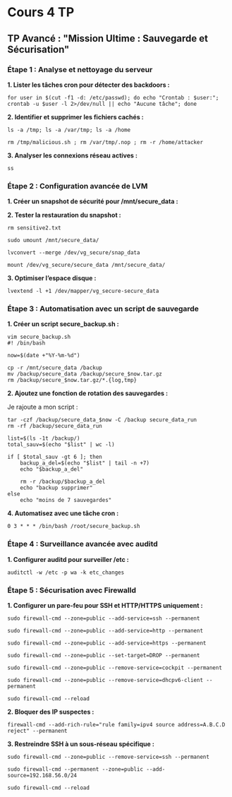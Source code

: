 # Cours 4 TP

## TP Avancé : "Mission Ultime : Sauvegarde et Sécurisation"

### Étape 1 : Analyse et nettoyage du serveur

**1. Lister les tâches cron pour détecter des backdoors :**

    for user in $(cut -f1 -d: /etc/passwd); do echo "Crontab : $user:"; crontab -u $user -l 2>/dev/null || echo "Aucune tâche"; done

**2. Identifier et supprimer les fichiers cachés :**

    ls -a /tmp; ls -a /var/tmp; ls -a /home

    rm /tmp/malicious.sh ; rm /var/tmp/.nop ; rm -r /home/attacker


**3. Analyser les connexions réseau actives :**

    ss

### Étape 2 : Configuration avancée de LVM

**1. Créer un snapshot de sécurité pour /mnt/secure_data :**

**2. Tester la restauration du snapshot :**

    rm sensitive2.txt

    sudo umount /mnt/secure_data/

    lvconvert --merge /dev/vg_secure/snap_data

    mount /dev/vg_secure/secure_data /mnt/secure_data/

**3. Optimiser l’espace disque :**

    lvextend -l +1 /dev/mapper/vg_secure-secure_data

### Étape 3 : Automatisation avec un script de sauvegarde

**1. Créer un script secure_backup.sh :**

    vim secure_backup.sh 
    #! /bin/bash

    now=$(date +"%Y-%m-%d")

    cp -r /mnt/secure_data /backup
    mv /backup/secure_data /backup/secure_$now.tar.gz
    rm /backup/secure_$now.tar.gz/*.{log,tmp}

**2. Ajoutez une fonction de rotation des sauvegardes :**

Je rajoute a mon script :

    tar -czf /backup/secure_data_$now -C /backup secure_data_run
    rm -rf /backup/secure_data_run

    list=$(ls -1t /backup/)
    total_sauv=$(echo "$list" | wc -l)

    if [ $total_sauv -gt 6 ]; then
        backup_a_del=$(echo "$list" | tail -n +7)
        echo "$backup_a_del"

        rm -r /backup/$backup_a_del
        echo "backup supprimer"
    else
        echo "moins de 7 sauvegardes"

**4. Automatisez avec une tâche cron :**

    0 3 * * * /bin/bash /root/secure_backup.sh

### Étape 4 : Surveillance avancée avec auditd

**1. Configurer auditd pour surveiller /etc :**

    auditctl -w /etc -p wa -k etc_changes

### Étape 5 : Sécurisation avec Firewalld

**1. Configurer un pare-feu pour SSH et HTTP/HTTPS uniquement :**

    sudo firewall-cmd --zone=public --add-service=ssh --permanent
    
    sudo firewall-cmd --zone=public --add-service=http --permanent
    
    sudo firewall-cmd --zone=public --add-service=https --permanent
    
    sudo firewall-cmd --zone=public --set-target=DROP --permanent
    
    sudo firewall-cmd --zone=public --remove-service=cockpit --permanent
    
    sudo firewall-cmd --zone=public --remove-service=dhcpv6-client --permanent
    
    sudo firewall-cmd --reload

**2. Bloquer des IP suspectes :**

    firewall-cmd --add-rich-rule="rule family=ipv4 source address=A.B.C.D reject" --permanent

**3. Restreindre SSH à un sous-réseau spécifique :**

    sudo firewall-cmd --zone=public --remove-service=ssh --permanent

    sudo firewall-cmd --permanent --zone=public --add-source=192.168.56.0/24

    sudo firewall-cmd --reload